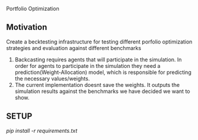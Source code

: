 Portfolio Optimization

## Motivation

Create a becktesting infrastructure for testing different porfolio optimization strategies and evaluation against different benchmarks

1) Backcasting requires agents that will participate in the simulation. In order for agents to participate in the simulation they need a prediction(Weight-Allocation) model, which is responsible for predicting the necessary values/weights.
2) The current implementation doesnt save the weights. It outputs the simulation results against the benchmarks we have decided we want to show.

## SETUP

*pip install -r requirements.txt*

